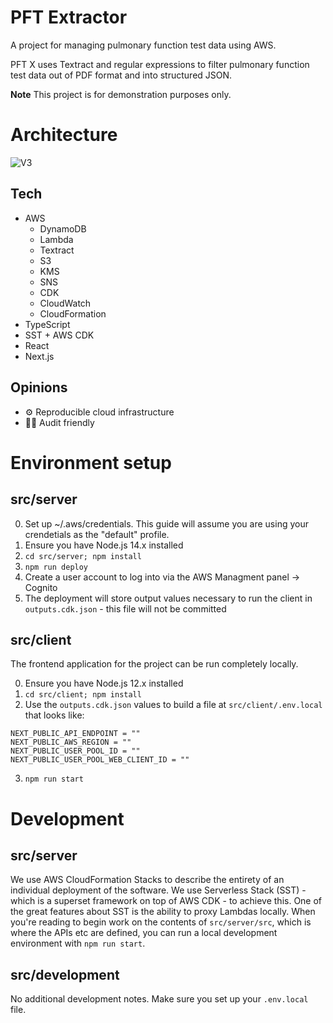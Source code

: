 # PFT Extractor

A project for managing pulmonary function test data using AWS.

PFT X uses Textract and regular expressions to filter pulmonary function test data out of PDF format and into structured JSON.

**Note** This project is for demonstration purposes only.

# Architecture

![V3](https://user-images.githubusercontent.com/704789/113027190-0b1baa00-9147-11eb-999f-68a93379f7a4.png)

## Tech

- AWS
  - DynamoDB
  - Lambda
  - Textract
  - S3
  - KMS
  - SNS
  - CDK
  - CloudWatch
  - CloudFormation
- TypeScript
- SST + AWS CDK
- React
- Next.js

## Opinions

- ⚙️ Reproducible cloud infrastructure
- 🕵️‍♂️ Audit friendly

# Environment setup

## src/server

0. Set up ~/.aws/credentials. This guide will assume you are using your crendetials as the "default" profile.
1. Ensure you have Node.js 14.x installed
2. `cd src/server; npm install`
3. `npm run deploy`
4. Create a user account to log into via the AWS Managment panel -> Cognito
5. The deployment will store output values necessary to run the client in `outputs.cdk.json` - this file will not be committed

## src/client

The frontend application for the project can be run completely locally.

0. Ensure you have Node.js 12.x installed
1. `cd src/client; npm install`
2. Use the `outputs.cdk.json` values to build a file at `src/client/.env.local` that looks like:

```
NEXT_PUBLIC_API_ENDPOINT = ""
NEXT_PUBLIC_AWS_REGION = ""
NEXT_PUBLIC_USER_POOL_ID = ""
NEXT_PUBLIC_USER_POOL_WEB_CLIENT_ID = ""
```

3. `npm run start`

# Development

## src/server

We use AWS CloudFormation Stacks to describe the entirety of an individual deployment of the software. We use Serverless Stack (SST) - which is a superset framework on top of AWS CDK - to achieve this. One of the great features about SST is the ability to proxy Lambdas locally. When you're reading to begin work on the contents of `src/server/src`, which is where the APIs etc are defined, you can run a local development environment with `npm run start`.

## src/development

No additional development notes. Make sure you set up your `.env.local` file.
